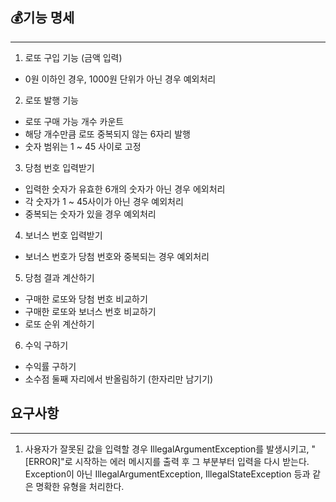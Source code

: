 ## 💰기능 명세

---

1. 로또 구입 기능 (금액 입력)
- 0원 이하인 경우, 1000원 단위가 아닌 경우 예외처리

2. 로또 발행 기능
- 로또 구매 가능 개수 카운트
- 해당 개수만큼 로또 중복되지 않는 6자리 발행
- 숫자 범위는 1 ~ 45 사이로 고정

3. 당첨 번호 입력받기
- 입력한 숫자가 유효한 6개의 숫자가 아닌 경우 에외처리
- 각 숫자가 1 ~ 45사이가 아닌 경우 예외처리
- 중복되는 숫자가 있을 경우 예외처리

4. 보너스 번호 입력받기
- 보너스 번호가 당첨 번호와 중복되는 경우 예외처리

5. 당첨 결과 계산하기
- 구매한 로또와 당첨 번호 비교하기
- 구매한 로또와 보너스 번호 비교하기
- 로또 순위 계산하기

6. 수익 구하기
- 수익률 구하기
- 소수점 둘째 자리에서 반올림하기 (한자리만 남기기)

## 요구사항

---

1. 사용자가 잘못된 값을 입력할 경우 IllegalArgumentException를 발생시키고,
"[ERROR]"로 시작하는 에러 메시지를 출력 후 그 부분부터 입력을 다시 받는다.
   Exception이 아닌 IllegalArgumentException, IllegalStateException 등과 같은 명확한 유형을 처리한다.

